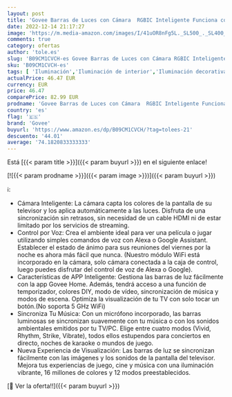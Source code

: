 ```yaml
---
layout: post
title: 'Govee Barras de Luces con Cámara  RGBIC Inteligente Funciona con Alexa y Google Assistant  Modo Música y Escena para Gaming  PC o TV  27-45 Pulgadas  DreamView P1'
date: 2022-12-14 21:17:27
image: 'https://m.media-amazon.com/images/I/41uOR8nFg5L._SL500_._SL400_.jpg'
comments: true
category: ofertas
author: 'tole.es'
slug: 'B09CM1CVCH-es Govee Barras de Luces con Cámara RGBIC Inteligente...'
sku: 'B09CM1CVCH-es'
tags: [ 'Iluminación','Iluminación de interior','Iluminación decorativa y para usos específicos de interior','Tiras LED de interior','alexa','govee','🇪🇸', ]
actualPrice: 46.47 EUR
currency: EUR
price: 46.47
comparePrice: 82.99 EUR
prodname: 'Govee Barras de Luces con Cámara  RGBIC Inteligente Funciona con Alexa y Google Assistant  Modo Música y Escena para Gaming  PC o TV  27-45 Pulgadas  DreamView P1'
country: 'es'
flag: '🇪🇸'
brand: 'Govee'
buyurl: 'https://www.amazon.es/dp/B09CM1CVCH/?tag=tolees-21'
descuento: '44.01'
average: '74.1820833333333'
---
```


Está [{{< param title >}}]({{< param buyurl >}}) en el siguiente enlace!

[![{{< param prodname >}}]({{< param image >}})]({{< param buyurl >}})

ℹ️:

- Cámara Inteligente: La cámara capta los colores de la pantalla de su televisor y los aplica automáticamente a las luces. Disfruta de una sincronización sin retrasos, sin necesidad de un cable HDMI ni de estar limitado por los servicios de streaming.
- Control por Voz: Crea el ambiente ideal para ver una película o jugar utilizando simples comandos de voz con Alexa o Google Assistant. Establecer el estado de ánimo para sus reuniones del viernes por la noche es ahora más fácil que nunca. (Nuestro módulo WiFi está incorporado en la cámara, solo cámara conectada a la caja de control, luego puedes disfrutar del control de voz de Alexa o Google).
- Características de APP Inteligente: Gestiona las barras de luz fácilmente con la app Govee Home. Además, tendrá acceso a una función de temporizador, colores DIY, modo de vídeo, sincronización de música y modos de escena. Optimiza la visualización de tu TV con solo tocar un botón.(No soporta 5 GHz WiFi)
- Sincroniza Tu Música: Con un micrófono incorporado, las barras luminosas se sincronizan suavemente con tu música o con los sonidos ambientales emitidos por tu TV/PC. Elige entre cuatro modos (Vivid, Rhythm, Strike, Vibrate), todos ellos estupendos para conciertos en directo, noches de karaoke o mundos de juego.
- Nueva Experiencia de Visualización: Las barras de luz se sincronizan fácilmente con las imágenes y los sonidos de la pantalla del televisor. Mejora tus experiencias de juego, cine y música con una iluminación vibrante, 16 millones de colores y 12 modos preestablecidos.

[🛒 Ver la oferta!!]({{< param buyurl >}})
